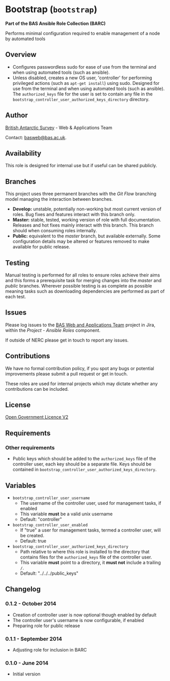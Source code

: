 # Bootstrap (`bootstrap`)

**Part of the BAS Ansible Role Collection (BARC)**

Performs minimal configuration required to enable management of a node by automated tools

## Overview

* Configures passwordless sudo for ease of use from the terminal and when using automated tools (such as ansible).
* Unless disabled, creates a new OS user, 'controller' for performing privileged actions (such as `apt-get install`) using sudo. Designed for use from the terminal and when using automated tools (such as ansible). The `authorized_keys` file for the user is set to contain any file in the `bootstrap_controller_user_authorized_keys_directory` directory.

## Author

[British Antarctic Survey](http://www.antarctica.ac.uk) - Web & Applications Team

Contact: [basweb@bas.ac.uk](mailto:basweb@bas.ac.uk).

## Availability

This role is designed for internal use but if useful can be shared publicly.

## Branches

This project uses three permanent branches with the *Git Flow* branching model managing the interaction between branches.

* **Develop:** unstable, potentially non-working but most current version of roles. Bug fixes and features interact with this branch only.
* **Master:** stable, tested, working version of role with full documentation. Releases and hot fixes mainly interact with this branch. This branch should when consuming roles internally.
* **Public:** equivalent to the *master* branch, but available externally. Some configuration details may be altered or features removed to make available for public release.

## Testing

Manual testing is performed for all roles to ensure roles achieve their aims and this forms a prerequisite task for merging changes into the *master* and *public* branches.
Wherever possible testing is as complete as possible meaning tasks such as downloading dependencies are performed as part of each test.

## Issues

Please log issues to the [BAS Web and Applications Team](https://jira.ceh.ac.uk/browse/BASWEB) project in Jira, within the *Project - Ansible Roles* component.

If outside of NERC please get in touch to report any issues.

## Contributions

We have no formal contribution policy, if you spot any bugs or potential improvements please submit a pull request or get in touch.

These roles are used for internal projects which may dictate whether any contributions can be included.

## License

[Open Government Licence V2](https://www.nationalarchives.gov.uk/doc/open-government-licence/version/2/)

## Requirements

### Other requirements

* Public keys which should be added to the `authorized_keys` file of the controller user, each key should be a separate file. Keys should be contained in  `bootstrap_controller_user_authorized_keys_directory`.

## Variables

* `bootstrap_controller_user_username`
	* The username of the controller user, used for management tasks, if enabled
	* This variable **must** be a valid unix username
	* Default: "controller"
* `bootstrap_controller_user_enabled`
	* If "true" a user for management tasks, termed a controller user, will be created.
	* Default: true
* `bootstrap_controller_user_authorized_keys_directory`
	* Path relative to where this role is installed to the directory that contains files for the `authorized_keys` file of the controller user.
	* This variable **must** point to a directory, it **must not** include a trailing `/`.
	* Default: "../../../public_keys"

## Changelog

### 0.1.2 - October 2014

* Creation of controller user is now optional though enabled by default
* The controller user's username is now configurable, if enabled
* Preparing role for public release

### 0.1.1 - September 2014

* Adjusting role for inclusion in BARC

### 0.1.0 - June 2014

* Initial version
